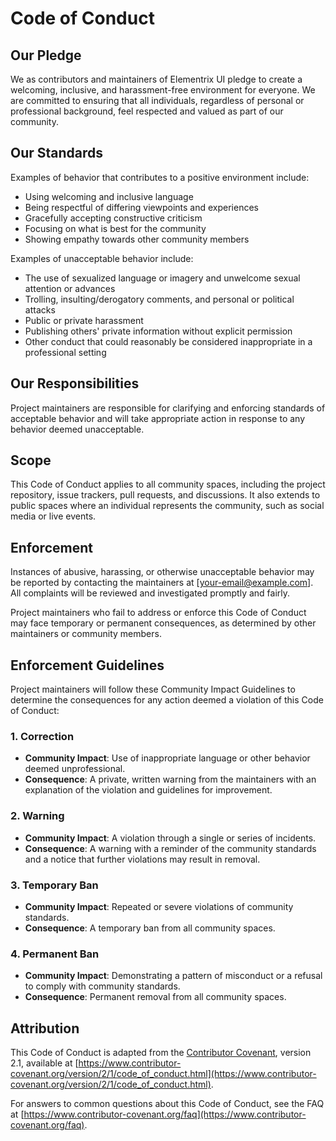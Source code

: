 # Code of Conduct

## Our Pledge

We as contributors and maintainers of Elementrix UI pledge to create a welcoming, inclusive, and harassment-free environment for everyone. We are committed to ensuring that all individuals, regardless of personal or professional background, feel respected and valued as part of our community.

## Our Standards

Examples of behavior that contributes to a positive environment include:
- Using welcoming and inclusive language
- Being respectful of differing viewpoints and experiences
- Gracefully accepting constructive criticism
- Focusing on what is best for the community
- Showing empathy towards other community members

Examples of unacceptable behavior include:
- The use of sexualized language or imagery and unwelcome sexual attention or advances
- Trolling, insulting/derogatory comments, and personal or political attacks
- Public or private harassment
- Publishing others' private information without explicit permission
- Other conduct that could reasonably be considered inappropriate in a professional setting

## Our Responsibilities

Project maintainers are responsible for clarifying and enforcing standards of acceptable behavior and will take appropriate action in response to any behavior deemed unacceptable.

## Scope

This Code of Conduct applies to all community spaces, including the project repository, issue trackers, pull requests, and discussions. It also extends to public spaces where an individual represents the community, such as social media or live events.

## Enforcement

Instances of abusive, harassing, or otherwise unacceptable behavior may be reported by contacting the maintainers at [your-email@example.com]. All complaints will be reviewed and investigated promptly and fairly. 

Project maintainers who fail to address or enforce this Code of Conduct may face temporary or permanent consequences, as determined by other maintainers or community members.

## Enforcement Guidelines

Project maintainers will follow these Community Impact Guidelines to determine the consequences for any action deemed a violation of this Code of Conduct:

### 1. Correction
- **Community Impact**: Use of inappropriate language or other behavior deemed unprofessional.
- **Consequence**: A private, written warning from the maintainers with an explanation of the violation and guidelines for improvement.

### 2. Warning
- **Community Impact**: A violation through a single or series of incidents.
- **Consequence**: A warning with a reminder of the community standards and a notice that further violations may result in removal.

### 3. Temporary Ban
- **Community Impact**: Repeated or severe violations of community standards.
- **Consequence**: A temporary ban from all community spaces.

### 4. Permanent Ban
- **Community Impact**: Demonstrating a pattern of misconduct or a refusal to comply with community standards.
- **Consequence**: Permanent removal from all community spaces.

## Attribution

This Code of Conduct is adapted from the [Contributor Covenant](https://www.contributor-covenant.org), version 2.1, available at [https://www.contributor-covenant.org/version/2/1/code_of_conduct.html](https://www.contributor-covenant.org/version/2/1/code_of_conduct.html).

For answers to common questions about this Code of Conduct, see the FAQ at [https://www.contributor-covenant.org/faq](https://www.contributor-covenant.org/faq).

